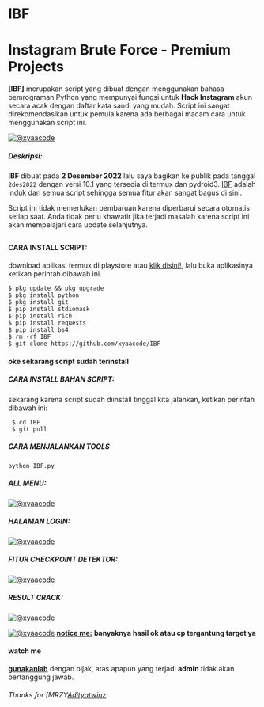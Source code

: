 # IBF
# Instagram Brute Force - Premium Projects
**[IBF]** merupakan script yang dibuat dengan menggunakan bahasa pemrograman Python yang mempunyai fungsi untuk **Hack Instagram** akun secara acak dengan daftar kata sandi yang mudah. Script ini sangat direkomendasikan untuk pemula karena ada berbagai macam cara untuk menggunakan script ini.


[![@xyaacode](https://github.com/xyaacode/IBF/blob/main/assets/Blue%20and%20Beige%20Illustrative%20Music%20YouTube%20Intro%20(1).gif)](https://wa.me/+447389666157?text=*Assalamualaikum%20Bang*)

##### Deskripsi:
**IBF** dibuat pada **2 Desember 2022** lalu saya bagikan ke publik pada tanggal ```2des2022``` dengan versi 10.1 yang tersedia di termux dan pydroid3. [IBF](https://github.com/xyaacode/IBF) adalah induk dari semua script sehingga semua fitur akan sangat bagus di sini.


Script ini tidak memerlukan pembaruan karena diperbarui secara otomatis setiap saat. Anda tidak perlu khawatir jika terjadi masalah karena script ini akan mempelajari cara update selanjutnya.

##

#### CARA INSTALL SCRIPT:
 download aplikasi termux di playstore atau [klik disini!](https://f-droid.org/repo/com.termux_118.apk), lalu buka aplikasinya ketikan perintah dibawah ini.
 ```
 $ pkg update && pkg upgrade
 $ pkg install python
 $ pkg install git
 $ pip install stdiomask
 $ pip install rich
 $ pip install requests
 $ pip install bs4
 $ rm -rf IBF
 $ git clone https://github.com/xyaacode/IBF
 ```
#### oke sekarang script sudah terinstall
##### CARA INSTALL BAHAN SCRIPT:
 sekarang karena script sudah diinstall tinggal kita jalankan, ketikan perintah dibawah ini:
 ```
  $ cd IBF
  $ git pull
 ```

##### CARA MENJALANKAN TOOLS
```
python IBF.py
```

##### ALL MENU:
[![@xyaacode](https://github.com/xyaacode/IBF/blob/main/assets/menu.jpg)](https://wa.me/+447389666157?text=*Assalamualaikum%20Bang*)

##### HALAMAN LOGIN:
[![@xyaacode](https://github.com/xyaacode/IBF/blob/main/assets/login.jpg)](https://wa.me/+447389666157?text=*Assalamualaikum%20Bang)

##### FITUR CHECKPOINT DETEKTOR:
[![@xyaacode](https://github.com/xyaacode/IBF/blob/main/assets/cp.jpg)](https://wa.me/+447389666157?text=*Assalamualaikum%20Bang)

##### RESULT CRACK:
[![@xyaacode](https://github.com/xyaacode/IBF/blob/main/assets/IMG_20231209_152639.jpg)](https://wa.me/+447389666157?text=*Assalamualaikum%20Bang)

[![@xyaacode](https://github.com/xyaacode/IBF/blob/main/assets/IMG_20231209_152619.jpg)](https://wa.me/+447389666157?text=*Assalamualaikum%20Bang)
**[notice me:](https://wa.me/+447389666157?text=*Assalamualaikum%20Bang)** **banyaknya hasil ok atau cp tergantung target ya**


#### watch me
**[gunakanlah](https://wa.me/+447389666157?text=*Assalamualaikum%20Bang)** dengan bijak, atas apapun yang terjadi **admin** tidak akan bertanggung jawab.

###### Thanks for [MRZY[Adityatwinz](https://github.com/xyaacode) 

